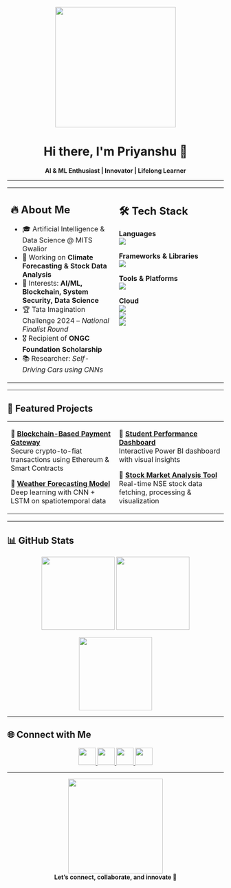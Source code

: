 <!-- Banner GIF -->
<p align="center">
  <img src="https://raw.githubusercontent.com/TheDudeThatCode/TheDudeThatCode/master/Assets/Developer.gif" width="280px">
</p>

<h1 align="center">Hi there, I'm Priyanshu 👋</h1>
<p align="center"><b>AI & ML Enthusiast | Innovator | Lifelong Learner</b></p>

---

<table>
<tr>
<td width="50%" valign="top">

## 🔥 About Me  
- 🎓 Artificial Intelligence & Data Science @ MITS Gwalior  
- 🌱 Working on **Climate Forecasting & Stock Data Analysis**  
- 🧠 Interests: **AI/ML, Blockchain, System Security, Data Science**  
- 🏆 Tata Imagination Challenge 2024 – *National Finalist Round*  
- 🎖 Recipient of **ONGC Foundation Scholarship**  
- 📚 Researcher: *Self-Driving Cars using CNNs*  

</td>
<td width="50%" valign="top">

## 🛠️ Tech Stack  

**Languages**  
<img src="https://skillicons.dev/icons?i=c,cpp,java,python,html,css,sql,R" />  

**Frameworks & Libraries**  
<img src="https://skillicons.dev/icons?i=tensorflow,pytorch,numpy,pandas,matplotlib,seaborn" />  

**Tools & Platforms**  
<img src="https://skillicons.dev/icons?i=git,docker,mysql,github,vscode,jupyter,power bi,tableau" />  

**Cloud**  
<img src="https://skillicons.dev/icons?i=azure" />  
<img src="https://img.shields.io/badge/IBM%20Cloud-1261FE?style=flat&logo=ibmcloud&logoColor=white"/>  
<img src="https://img.shields.io/badge/Infosys%20Springboard-0078D7?style=flat&logo=microsoftazure&logoColor=white"/>  

</td>
</tr>
</table>

---

## 📌 Featured Projects  

<table>
<tr>
<td width="50%" valign="top">

🔹 **[Blockchain-Based Payment Gateway](#)**  
Secure crypto-to-fiat transactions using Ethereum & Smart Contracts  

🔹 **[Weather Forecasting Model](#)**  
Deep learning with CNN + LSTM on spatiotemporal data  

</td>
<td width="50%" valign="top">

🔹 **[Student Performance Dashboard](#)**  
Interactive Power BI dashboard with visual insights  

🔹 **[Stock Market Analysis Tool](#)**  
Real-time NSE stock data fetching, processing & visualization  

</td>
</tr>
</table>

---

## 📊 GitHub Stats  

<p align="center">
  <img src="https://github-readme-stats.vercel.app/api?username=PseudoxPC&show_icons=true&theme=radical" height="170px"/>
  <img src="https://github-readme-stats.vercel.app/api/top-langs/?username=PseudoxPC&layout=compact&theme=radical" height="170px"/>
</p>

<p align="center">
  <img src="https://github-readme-streak-stats.herokuapp.com/?user=PseudoxPC&theme=radical&hide_border=false" height="170px"/>
</p>

---

## 🌐 Connect with Me  

<p align="center">
  <a href="www.linkedin.com/in/priyanshu-chouhan-ba035a279">
    <img src="https://skillicons.dev/icons?i=linkedin" width="40px"/>
  </a>
  <a href="mailto:priyanshuchouhan0607@gmail.com">
    <img src="https://cdn-icons-png.flaticon.com/512/732/732200.png" width="40px"/>
  </a>
  <a href="https://github.com/PseudoxPC">
    <img src="https://skillicons.dev/icons?i=github" width="40px"/>
  </a>
  <a href="#">
    <img src="https://skillicons.dev/icons?i=devto" width="40px"/>
  </a>
</p>  

---

<p align="center">
  <img src="https://media4.giphy.com/media/3o7aD2saalBwwftBIY/giphy.gif" width="220px"/><br>
  <b>Let’s connect, collaborate, and innovate 🚀</b>
</p>
